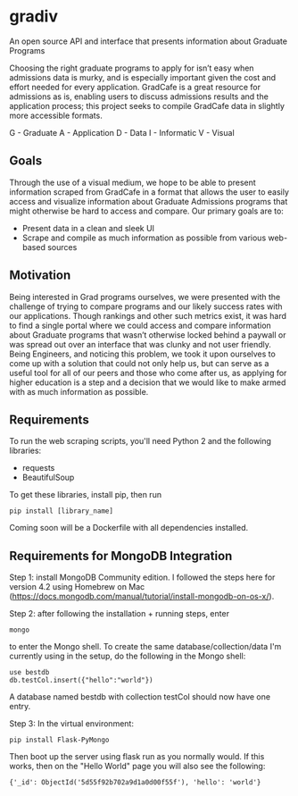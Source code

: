 # gradiv
An open source API and interface that presents information about Graduate Programs

Choosing the right graduate programs to apply for isn’t easy when admissions data is murky, and is especially important given the cost and effort needed for every application. GradCafe is a great resource for admissions as is, enabling users to discuss admissions results and the application process; this project seeks to compile GradCafe data in slightly more accessible formats.

G - Graduate
A - Application
D - Data
I - Informatic
V - Visual

## Goals
Through the use of a visual medium, we hope to be able to present information scraped from GradCafe in a format that allows the user to easily access and visualize information about Graduate Admissions programs that might otherwise be hard to access and compare. Our primary goals are to:
 - Present data in a clean and sleek UI
 - Scrape and compile as much information as possible from various web-based sources

## Motivation

Being interested in Grad programs ourselves, we were presented with the challenge of trying to compare programs and our likely success rates with our applications. Though rankings and other such metrics exist, it was hard to find a single portal where we could access and compare information about Graduate programs that wasn’t otherwise locked behind a paywall or was spread out over an interface that was clunky and not user friendly. Being Engineers, and noticing this problem, we took it upon ourselves to come up with a solution that could not only help us, but can serve as a useful tool for all of our peers and those who come after us, as applying for higher education is a step and a decision that we would like to make armed with as much information as possible. 

## Requirements

To run the web scraping scripts, you'll need Python 2 and the following libraries:
- requests
- BeautifulSoup

To get these libraries, install pip, then run
```
pip install [library_name]
```

Coming soon will be a Dockerfile with all dependencies installed.

## Requirements for MongoDB Integration

Step 1: install MongoDB Community edition. I followed the steps here for version 4.2 using Homebrew on Mac (https://docs.mongodb.com/manual/tutorial/install-mongodb-on-os-x/).

Step 2: after following the installation + running steps, enter
```
mongo
```

to enter the Mongo shell. To create the same database/collection/data I'm currently using in the setup, do the following in the Mongo shell:
```
use bestdb
db.testCol.insert({"hello":"world"})
```
A database named bestdb with collection testCol should now have one entry.

Step 3:
In the virtual environment:
```
pip install Flask-PyMongo
```
Then boot up the server using flask run as you normally would. If this works, then on the "Hello World" page you will also see the following:
```
{'_id': ObjectId('5d55f92b702a9d1a0d00f55f'), 'hello': 'world'}
```
